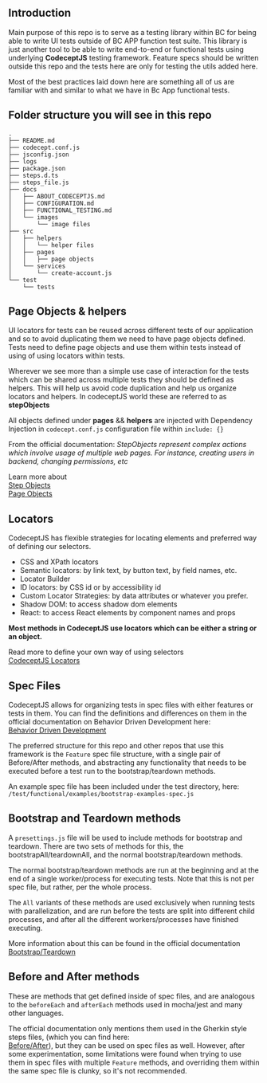 ## Introduction

Main purpose of this repo is to serve as a testing library within BC for being able
to write UI tests outside of BC APP function test suite. This library is just another
tool to be able to write end-to-end or functional tests using underlying **CodeceptJS**
testing framework. Feature specs should be written outside this repo and the tests here
are only for testing the utils added here. 

Most of the best practices laid down here are something all of us are familiar with and
similar to what we have in Bc App functional tests. 

## Folder structure you will see in this repo

    .
    ├── README.md
    ├── codecept.conf.js
    ├── jsconfig.json
    ├── logs
    ├── package.json
    ├── steps.d.ts
    ├── steps_file.js
    ├── docs
    │   ├── ABOUT_CODECEPTJS.md
    │   ├── CONFIGURATION.md
    │   ├── FUNCTIONAL_TESTING.md
    │   └── images
    │       └── image files
    ├── src
    │   ├── helpers
    │   │   └── helper files
    │   ├── pages
    │   │   ├── page objects
    │   └── services
    │       └── create-account.js
    └── test
        └── tests


## Page Objects & helpers
UI locators for tests can be reused across different tests of our application and so
to avoid duplicating them we need to have page objects defined. Tests need to define page
objects and use them within tests instead of using of using locators within tests.

Wherever we see more than a simple use case of interaction for the tests 
which can be shared across multiple tests they should be defined as helpers. This will
help us avoid code duplication and help us organize locators and helpers. In codeceptJS
world these are referred to as __stepObjects__ 

All objects defined under __pages__ && __helpers__ are injected with Dependency Injection
in `codecept.conf.js` configuration file within `include: {}`

From the official documentation: *StepObjects represent complex actions which 
involve usage of multiple web pages. For instance, creating users in backend, 
changing permissions, etc*

Learn more about 
<br/>[Step Objects](https://codecept.io/pageobjects/#stepobjects)
<br/>[Page Objects](https://codecept.io/pageobjects/#pageobject)

## Locators
CodeceptJS has flexible strategies for locating elements and
preferred way of defining our selectors.
* CSS and XPath locators
* Semantic locators: by link text, by button text, by field names, etc.
* Locator Builder
* ID locators: by CSS id or by accessibility id
* Custom Locator Strategies: by data attributes or whatever you prefer.
* Shadow DOM: to access shadow dom elements
* React: to access React elements by component names and props

__Most methods in CodeceptJS use locators which can be 
either a string or an object.__

Read more to define your own way of using selectors
<br/>[CodeceptJS Locators](https://codecept.io/locators/#css-and-xpath)

## Spec Files
CodeceptJS allows for organizing tests in spec files with either features or tests in them.
You can find the definitions and differences on them in the official documentation on 
Behavior Driven Development here: 
<br/>[Behavior Driven Development](https://codecept.io/bdd/#tests-vs-features)

The preferred structure for this repo and other repos that use this framework is the 
`Feature` spec file structure, with a single pair of Before/After methods, and abstracting
any functionality that needs to be executed before a test run to the bootstrap/teardown
methods. 

An example spec file has been included under the test directory, here: 
`/test/functional/examples/bootstrap-examples-spec.js`

## Bootstrap and Teardown methods
A `presettings.js` file will be used to include methods for bootstrap and teardown.
There are two sets of methods for this, the bootstrapAll/teardownAll, and the 
normal bootstrap/teardown methods.

The normal bootstrap/teardown methods are run at the beginning and at the end of a 
single worker/process for executing tests. Note that this is not per spec file, 
but rather, per the whole process. 

The `All` variants of these methods are used exclusively when running tests with
parallelization, and are run before the tests are split into different child processes, 
and after all the different workers/processes have finished executing.

More information about this can be found in the official documentation
<br/>[Bootstrap/Teardown](https://codecept.io/hooks/#bootstrap-teardown)

## Before and After methods
These are methods that get defined inside of spec files, and are analogous to the
`beforeEach` and `afterEach` methods used in mocha/jest and many other languages.

The official documentation only mentions them used in the Gherkin style steps files,
(which you can find here: <br/>[Before/After](https://codecept.io/bdd/#before)), but
they can be used on spec files as well. However, after some experimentation, some 
limitations were found when trying to use them in spec files with multiple `Feature` 
methods, and overriding them within the same spec file is clunky, so it's not recommended.

